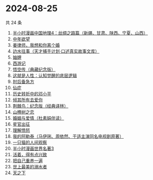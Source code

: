 # 2024-08-25

共 24 条

<!-- BEGIN WEREAD -->
<!-- 最后更新时间 2024-08-25 20:23:34 +0800 -->
1. [半小时漫画中国地理4：丝绸之路篇（新疆、甘肃、陕西、宁夏、山西）](https://weread.qq.com/web/bookDetail/a6532d40813ab921eg010bde)
1. [中年欲望](https://weread.qq.com/web/bookDetail/5b032d30813ab91d3g0139ad)
1. [姜律师，我想和你离个婚](https://weread.qq.com/web/bookDetail/93632960813ab7c1eg013479)
1. [边水往事（天才捕手计划·口述真实故事文库）](https://weread.qq.com/web/bookDetail/064326a0813ab779ag018bda)
1. [妯娌](https://weread.qq.com/web/bookDetail/ecf320e0813ab920fg01913e)
1. [西游记](https://weread.qq.com/web/bookDetail/64032210721070a5640294f)
1. [悟空传（典藏纪念版）](https://weread.qq.com/web/bookDetail/e4d322205d19e7e4d8b740c)
1. [这就是人性：认知觉醒的底层逻辑](https://weread.qq.com/web/bookDetail/f84327c0813ab9224g012fc7)
1. [肘后备急方](https://weread.qq.com/web/bookDetail/e54324c071a180f3e54d3eb)
1. [仙症](https://weread.qq.com/web/bookDetail/d9432200813ab70a4g014cbc)
1. [历史转折中的邓小平](https://weread.qq.com/web/bookDetail/34c32ff0813ab91cdg019b06)
1. [倾其所有去爱你](https://weread.qq.com/web/bookDetail/581328c0813ab91b0g012b29)
1. [荆棘鸟：纪念版（经典译林）](https://weread.qq.com/web/bookDetail/be2323405e4805be27f7a7e)
1. [山楂树之恋](https://weread.qq.com/web/bookDetail/069321805b41ec06960d430)
1. [婚姻与爱情（杜素娟伴读）](https://weread.qq.com/web/bookDetail/72c32b90813ab8fe5g014aad)
1. [星官出征](https://weread.qq.com/web/bookDetail/93332730813ab8696g012956)
1. [理解愤怒](https://weread.qq.com/web/bookDetail/40e32370813ab7047g013d30)
1. [我的阿勒泰（马伊琍、周依然、于适主演同名电视剧原著）](https://weread.qq.com/web/bookDetail/6e732140813ab6e60g013caf)
1. [一只猫的人间观察](https://weread.qq.com/web/bookDetail/22e32e90813ab8eacg012920)
1. [半小时漫画世界名著3](https://weread.qq.com/web/bookDetail/d4a32840813ab777dg011f08)
1. [活着，得有点兴致](https://weread.qq.com/web/bookDetail/00932d207249dd110095168)
1. [把自己重养一遍](https://weread.qq.com/web/bookDetail/c7132470813ab91ebg013e73)
1. [世上最美的溺水者](https://weread.qq.com/web/bookDetail/35332d50813ab6e80g018782)
1. [天之下](https://weread.qq.com/web/bookDetail/4de326a0721770aa4de95f4)
<!-- END WEREAD -->